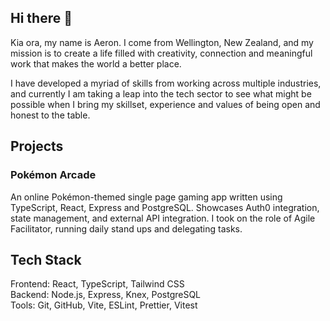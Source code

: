 ## Hi there 👋

<!--
**aeron-glasgow-keene/aeron-glasgow-keene** is a ✨ _special_ ✨ repository because its `README.md` (this file) appears on your GitHub profile.

Here are some ideas to get you started:

- 🔭 I’m currently working on ...
- 🌱 I’m currently learning ...
- 👯 I’m looking to collaborate on ...
- 🤔 I’m looking for help with ...
- 💬 Ask me about ...
- 📫 How to reach me: ...
- 😄 Pronouns: ...
- ⚡ Fun fact: ...
-->

Kia ora, my name is Aeron. I come from Wellington, New Zealand, and my mission is to create a life filled with creativity, connection and meaningful work that makes the world a better place. 

I have developed a myriad of skills from working across multiple industries, and currently I am taking a leap into the tech sector to see what might be possible when I bring my skillset, experience and values of being open and honest to the table. 

## Projects
### Pokémon Arcade
An online Pokémon-themed single page gaming app written using TypeScript, React, Express and PostgreSQL. Showcases Auth0 integration, state management, and external API integration. I took on the role of Agile Facilitator, running daily stand ups and delegating tasks.

## Tech Stack
Frontend: React, TypeScript, Tailwind CSS \
Backend: Node.js, Express, Knex, PostgreSQL \
Tools: Git, GitHub, Vite, ESLint, Prettier, Vitest
